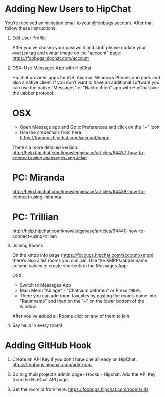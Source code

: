 # Adding New Users to HipChat

You’re received an invitation email to your @foobugs account. After that follow these instructions:

1. 	Edit User Profile

	After you’ve chosen your password and stuff please update your `@metion` tag and avatar image on the "account" page:
	https://foobugs.hipchat.com/account

2.	OSX: Use Messages App with HipChat

	Hipchat provides apps for iOS, Android, Windows Phones and pads and also a native client. If you don’t want to have an additional software you can use the native "Messages" or "Nachrichten" app with HipChat over the Jabber protocol.

	# OSX

	- Open Message app and Go to Preferences and click on the "+" Icon
	- Use the credentials from here: https://foobugs.hipchat.com/account/xmpp

	There’s a more detailed version: http://help.hipchat.com/knowledgebase/articles/64437-how-to-connect-using-messages-app-ichat

	# PC: Miranda

	http://help.hipchat.com/knowledgebase/articles/64438-how-to-connect-using-miranda

	# PC: Trillian

	http://help.hipchat.com/knowledgebase/articles/64440-how-to-connect-using-trillian

3. 	Joining Rooms

	On the xmpp info page (https://foobugs.hipchat.com/account/xmpp) there’s
	also a list rooms you can join. Use the XMPP/Jabber name column values to
	create shortcuts in the Messages App:

	OSX: 

	- Switch to Messages App
	- Main Menu "Ablage" - "Chatraum betreten" or Press `CMD+R`. 
	- There you can add room favorites by pasting the room’s name into "Raumname" and then on the "+" on the lower bottom of the window.

	After you’ve added all Rooms click on any of them to join.

4.	Say hello in every room!


# Adding GitHub Hook

1.	Create an API Key if you don’t have one allready on HipChat:
	https://foobugs.hipchat.com/admin/api

1.	Go to github project’s admin page - Hooks - Hipchat.
	Add the API Key from the HipChat API page.

2.  Get the room id from here: https://foobugs.hipchat.com/rooms/ids